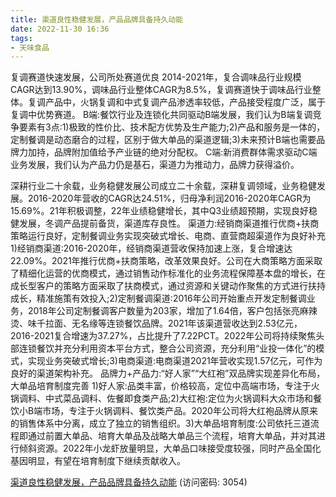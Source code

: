 ```yaml
---
title: 渠道良性稳健发展，产品品牌具备持久动能
date: 2022-11-30 16:36
tags:
- 天味食品
---
```

复调赛道快速发展，公司所处赛道优良
2014-2021年，复合调味品行业规模CAGR达到13.90%，调味品行业整体CAGR为8.5%，复调赛道快于调味品行业整体。复调产品中，火锅复调和中式复调产品渗透率较低，产品接受程度广泛，属于复调中优势赛道。
B端:餐饮行业及连锁化共同驱动B端发展，我们认为B端复调竞争要素有3点:1)极致的性价比、技术配方优势及生产能力;2)产品和服务是一体的，定制餐调是动态磨合的过程，区别于做大单品的渠道逻辑;3)未来预计B端也需要品牌力加持，品牌附加值给予产业链的绝对分配权。
C端:新消费群体需求驱动C端业务发展，我们认为产品力仍是基石，渠道力为推动力，品牌力获得溢价。
<!-- more -->
深耕行业二十余载，业务稳健发展公司成立二十余载，深耕复调领域，业务稳健发展。2016-2020年营收的CAGR达24.51%，归母净利润2016-2020年CAGR为15.69%。21年积极调整，22年业绩稳健增长，其中Q3业绩超预期，实现良好稳健发展，冬调产品提前备货，渠道库存良性。
渠道力:经销商渠道推行优商+扶商策略运行良好，定制餐调业务实现突破式增长、电商、直营商超渠道作为良好补充1)经销商渠道:2016-2020年，经销商渠道营收保持加速上涨，复合增速达22.09%。2021年推行优商+扶商策略，改革效果良好。公司在大商策略方面采取了精细化运营的优商模式，通过销售动作标准化的业务流程保障基本盘的增长，在成长型客户的策略方面采取了扶商模式，通过资源和关键动作聚焦的方式进行扶持成长，精准施策有效投入;2)定制餐调渠道:2016年公司开始重点开发定制餐调业务，2018年公司定制餐调客户数量为203家，增加了1.64倍，客户包括张亮麻辣烫、味千拉面、无名缘等连锁餐饮品牌。2021年该渠道营收达到2.53亿元，2016-2021复合增速为37.27%，占比提升了7.22PCT。2022年公司将持续聚焦头部连锁餐饮并充分利用资本平台方式，整合公司资源，充分利用“业投一体化”的模式，实现业务突破式增长;3)电商渠道:电商渠道2021年营收实现1.57亿元，可作为良好的渠道架构补充。
品牌力+产品力:“好人家”“大红袍”双品牌实现差异化布局，大单品培育制度完善
1)好人家:品类丰富，价格较高，定位中高端市场，专注于火锅调料、中式菜品调料、佐餐即食类产品;2)大红袍:定位为火锅调料大众市场和餐饮小B端市场，专注于火锅调料、餐饮类产品。2020年公司将大红袍品牌从原来的销售体系中分离，成立了独立的销售组织。3)大单品培育制度:公司依托三道流程即通过前置大单品、培育大单品及战略大单品三个流程，培育大单品，并对其进行倾斜资源。2022年小龙虾放量明显，大单品口味接受度较强，同时产品全国化基因明显，有望在培育制度下继续贡献收入。

[渠道良性稳健发展，产品品牌具备持久动能](https://url12.ctfile.com/f/3948612-738830546-118882?p=3054)
(访问密码: 3054)

